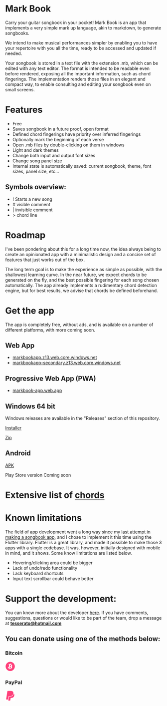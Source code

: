 # Mark Book

Carry your guitar songbook in your pocket! Mark Book is an app that implements a very simple mark up language, akin to markdown, to generate songbooks. 

We intend to make musical performances simpler by enabling you to have your repertoire with you all the time, ready to be accessed and updated if needed.

Your songbook is stored in a text file with the extension .mb, which can be edited with any text editor. The format is intended to be readable even before rendered, exposing all the important information, such as chord fingerings. The implementation renders those files in an elegant and compact way, to enable consulting and editing your songbook even on small screens.

# Features
- Free
- Saves songbook in a future proof, open format
- Defined chord fingerings have priority over inferred fingerings
- Optionally mark the beginning of each verse
- Open .mb files by double-clicking on them in windows 
- Light and dark themes
- Change both input and output font sizes
- Change song panel size
- Internal state is automatically saved: current songbook, theme, font sizes, panel size, etc...

## Symbols overview:

- ! Starts a new song
- \# visible comment
- \| invisible comment
- \> chord line



# Roadmap

I've been pondering about this for a long time now, the idea always being to create an opinionated app with a minimalistic design and a concise set of features that just works out of the box.

The long term goal is to make the experience as simple as possible, with the shallowest learning curve. In the near future, we expect chords to be generated on the fly, and the best possible fingering for each song chosen automatically. The app already implements a rudimentary chord detection engine, but for best results, we advise that chords be defined beforehand.

# Get the app
The app is completely free, without ads, and is available on a number of different platforms, with more coming soon.

## Web App

- [markbookapp.z13.web.core.windows.net](https://markbookapp.z13.web.core.windows.net/)
- [markbookapp-secondary.z13.web.core.windows.net](https://markbookapp-secondary.z13.web.core.windows.net/)


## Progressive Web App (PWA)
- [markbook-app.web.app](https://markbook-app.web.app/#/)


## Windows 64 bit

Windows releases are available in the "Releases" section of this repository.

[Installer](https://github.com/tesserato/Mark-Book/releases/download/v1.2/markbook.exe)

[Zip](https://github.com/tesserato/Mark-Book/releases/download/v1.2/MarkBook.zip)

## Android 

[APK](https://github.com/tesserato/Mark-Book/releases/download/v1.2/MarkBook.apk)

Play Store version Coming soon


# Extensive list of [chords](https://en.wikibooks.org/wiki/Guitar/Chords/Full_List_Standard_Tuning)


# Known limitations

The field of app development went a long way since my [last attempt in making a songbook app](https://songbapp.github.io/), and I chose to implement it this time using the Flutter library.
Flutter is a great library, and made it possible to make those 3 apps with a single codebase. It was, however, initially designed with mobile in mind, and it shows. Some know limitations are listed below.

- Hovering/clicking area could be bigger
- Lack of undo/redo functionality
- Lack keyboard shortcuts
- Input text scrollbar could behave better


# Support the development:

You can know more about the developer [here](https://carlos-tarjano.web.app/). If you have comments, suggestions, questions or would like to be part of the team, drop a message at **tesserato@hotmail.com**

## You can donate using one of the methods below:

### Bitcoin

[![Bitcoin](./icons/bitcoin.png)](https://www.blockchain.com/btc/address/1JZcai4xDpBrt2wCx1uZBmVx7MjvzVqwBz)

### PayPal

[![PayPal](./icons/paypal.png)](https://www.paypal.com/cgi-bin/webscr?cmd=_s-xclick&hosted_button_id=HS7BYUUUM6N6W)


